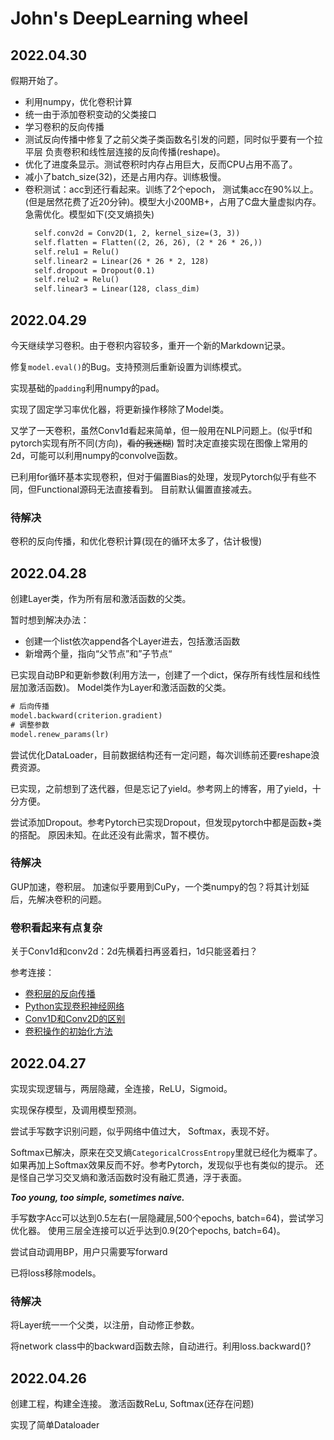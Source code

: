 # John's DeepLearning wheel

## 2022.04.30
假期开始了。

- 利用numpy，优化卷积计算
- 统一由于添加卷积变动的父类接口
- 学习卷积的反向传播
- 测试反向传播中修复了之前父类子类函数名引发的问题，同时似乎要有一个拉平层
    负责卷积和线性层连接的反向传播(reshape)。
- 优化了进度条显示。测试卷积时内存占用巨大，反而CPU占用不高了。
- 减小了batch_size(32)，还是占用内存。训练极慢。
- 卷积测试：acc到还行看起来。训练了2个epoch， 测试集acc在90%以上。
    (但是居然花费了近20分钟)。模型大小200MB+，占用了C盘大量虚拟内存。
    急需优化。模型如下(交叉熵损失)
    ```txt
      self.conv2d = Conv2D(1, 2, kernel_size=(3, 3))
      self.flatten = Flatten((2, 26, 26), (2 * 26 * 26,))
      self.relu1 = Relu()
      self.linear2 = Linear(26 * 26 * 2, 128)
      self.dropout = Dropout(0.1)
      self.relu2 = Relu()
      self.linear3 = Linear(128, class_dim)
    ```

## 2022.04.29
今天继续学习卷积。由于卷积内容较多，重开一个新的Markdown记录。

修复`model.eval()`的Bug。支持预测后重新设置为训练模式。

实现基础的`padding`利用numpy的pad。

实现了固定学习率优化器，将更新操作移除了Model类。

又学了一天卷积，虽然Conv1d看起来简单，但一般用在NLP问题上。(似乎tf和pytorch实现有所不同(方向)，~~看的我迷糊~~)
暂时决定直接实现在图像上常用的2d，可能可以利用numpy的convolve函数。

已利用for循环基本实现卷积，但对于偏置Bias的处理，发现Pytorch似乎有些不同，但Functional源码无法直接看到。
目前默认偏置直接减去。

### 待解决
卷积的反向传播，和优化卷积计算(现在的循环太多了，估计极慢)

## 2022.04.28
创建Layer类，作为所有层和激活函数的父类。

暂时想到解决办法：
- 创建一个list依次append各个Layer进去，包括激活函数
- 新增两个量，指向“父节点”和”子节点“

已实现自动BP和更新参数(利用方法一，创建了一个dict，保存所有线性层和线性层加激活函数)。
Model类作为Layer和激活函数的父类。
```txt
# 后向传播
model.backward(criterion.gradient)
# 调整参数
model.renew_params(lr)
```

尝试优化DataLoader，目前数据结构还有一定问题，每次训练前还要reshape浪费资源。

已实现，之前想到了迭代器，但是忘记了yield。参考网上的博客，用了yield，十分方便。

尝试添加Dropout。参考Pytorch已实现Dropout，但发现pytorch中都是函数+类的搭配。
原因未知。在此还没有此需求，暂不模仿。

### 待解决
GUP加速，卷积层。
加速似乎要用到CuPy，一个类numpy的包？将其计划延后，先解决卷积的问题。

### 卷积看起来有点复杂
关于Conv1d和conv2d：2d先横着扫再竖着扫，1d只能竖着扫？

参考连接：
- [卷积层的反向传播](https://blog.csdn.net/weixin_37721058/article/details/102327691)
- [Python实现卷积神经网络](https://blog.csdn.net/weixin_37251044/article/details/81349287)
- [Conv1D和Conv2D的区别](https://zhuanlan.zhihu.com/p/156825903)
- [卷积操作的初始化方法](https://blog.csdn.net/weixin_44503976/article/details/117284487)

## 2022.04.27
实现实现逻辑与，两层隐藏，全连接，ReLU，Sigmoid。

实现保存模型，及调用模型预测。

尝试手写数字识别问题，似乎网络中值过大，
Softmax，表现不好。

Softmax已解决，原来在交叉熵`CategoricalCrossEntropy`里就已经化为概率了。
如果再加上Softmax效果反而不好。参考Pytorch，发现似乎也有类似的提示。
还是怪自己学习交叉熵和激活函数时没有融汇贯通，浮于表面。

***Too young, too simple, sometimes naive.***

手写数字Acc可以达到0.5左右(一层隐藏层,500个epochs, batch=64)，尝试学习优化器。
使用三层全连接可以近乎达到0.9(20个epochs, batch=64)。

尝试自动调用BP，用户只需要写forward

已将loss移除models。

### 待解决
将Layer统一一个父类，以注册，自动修正参数。

将network class中的backward函数去除，自动进行。利用loss.backward()?

## 2022.04.26
创建工程，构建全连接。
激活函数ReLu, Softmax(还存在问题)

实现了简单Dataloader